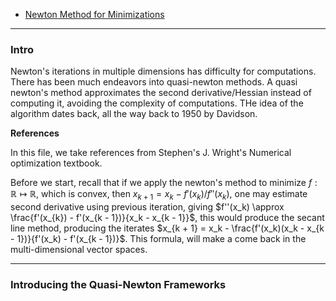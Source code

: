- [Newton Method for Minimizations](Newton%20Method%20for%20Minimizations.md)


---
### **Intro**

Newton's iterations in multiple dimensions has difficulty for computations. There has been much endeavors into quasi-newton methods. A quasi newton's method approximates the second derivative/Hessian instead of computing it, avoiding the complexity of computations. THe idea of the algorithm dates back, all the way back to 1950 by Davidson. 


**References**

In this file, we take references from Stephen's J. Wright's Numerical optimization textbook. 

Before we start, recall that if we apply the newton's method to minimize $f:\mathbb R \mapsto \mathbb R$, which is convex, then $x_{k + 1} = x_k - f'(x_k)/f''(x_k)$, one may estimate second derivative using previous iteration, giving $f''(x_k) \approx \frac{f'(x_{k}) - f'(x_{k - 1})}{x_k - x_{k - 1}}$, this would produce the secant line method, producing the iterates $x_{k + 1} = x_k - \frac{f'(x_k)(x_k - x_{k - 1})}{f'(x_k) - f'(x_{k - 1})}$. This formula, will make a come back in the multi-dimensional vector spaces. 


---
### **Introducing the Quasi-Newton Frameworks**



